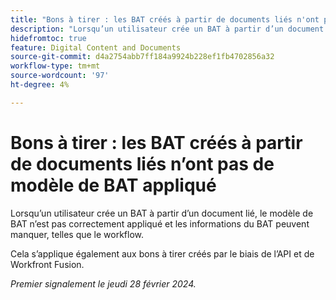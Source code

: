 ```yaml
---
title: "Bons à tirer : les BAT créés à partir de documents liés n'ont pas de modèle de BAT appliqué"
description: "Lorsqu’un utilisateur crée un BAT à partir d’un document lié, le modèle de BAT n’est pas correctement appliqué, et les informations du BAT, telles que le workflow, peuvent manquer."
hidefromtoc: true
feature: Digital Content and Documents
source-git-commit: d4a2754abb7ff184a9924b228ef1fb4702856a32
workflow-type: tm+mt
source-wordcount: '97'
ht-degree: 4%

---
```



# Bons à tirer : les BAT créés à partir de documents liés n’ont pas de modèle de BAT appliqué

<!--On WF, WFF, WFP TOCs-->

Lorsqu’un utilisateur crée un BAT à partir d’un document lié, le modèle de BAT n’est pas correctement appliqué et les informations du BAT peuvent manquer, telles que le workflow.

Cela s’applique également aux bons à tirer créés par le biais de l’API et de Workfront Fusion.

_Premier signalement le jeudi 28 février 2024._
